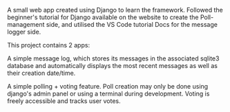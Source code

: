 A small web app created using Django to learn the framework. Followed the beginner's tutorial for Django available on the website to create the Poll-management side, and utilised the VS Code tutorial Docs for the message logger side.

This project contains 2 apps:

A simple message log, which stores its messages in the associated sqlite3 database and automatically displays the most recent messages as well as their creation date/time.

A simple polling + voting feature. Poll creation may only be done using django's admin panel or using a terminal during development. Voting is freely accessible and tracks user votes.
